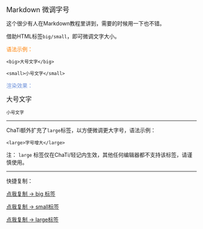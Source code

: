 <font size="4">Markdown 微调字号</font>

这个很少有人在Markdown教程里讲到，需要的时候用一下也不错。

借助HTML标签`big/small`，即可微调文字大小。

<font color="#FF7F00">语法示例：</font>

```
<big>大号文字</big>

<small>小号文字</small>
```

<font color="#7093DB">渲染效果：</font>

<big>大号文字</big>

<small>小号文字</small>

---

ChaTi额外扩充了`large`标签，以方便微调更大字号，语法示例：

```
<large>字号增大</large>
```

注： `large` 标签仅在ChaTi/轻记内生效，其他任何编辑器都不支持该标签，请谨慎使用。

---

快捷复制：

[点我复制 -> big 标签](yun://art.copy/?t=<big></big>)

[点我复制 -> small标签](yun://art.copy/?t=<small></small>)

[点我复制 -> large标签](yun://art.copy/?t=<large></large>)
